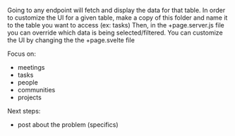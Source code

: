 Going to any endpoint will fetch and display the data for that table. 
In order to customize the UI for a given table, make a copy of this folder and name it to the table you want to access (ex: tasks)
Then, in the +page.server.js file you can override which data is being selected/filtered.
You can customize the UI by changing the the +page.svelte file


Focus on:
- meetings 
- tasks
- people
- communities
- projects

Next steps:
- post about the problem (specifics)